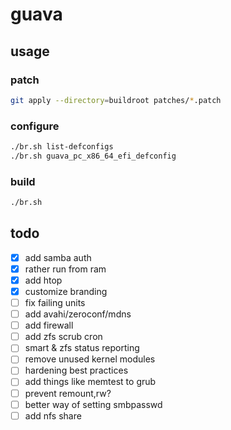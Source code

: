 # guava

## usage

### patch

```sh
git apply --directory=buildroot patches/*.patch
```

### configure

```sh
./br.sh list-defconfigs
./br.sh guava_pc_x86_64_efi_defconfig
```

### build

```sh
./br.sh
```

## todo

- [x] add samba auth
- [x] rather run from ram
- [x] add htop
- [x] customize branding
- [ ] fix failing units
- [ ] add avahi/zeroconf/mdns
- [ ] add firewall
- [ ] add zfs scrub cron
- [ ] smart & zfs status reporting
- [ ] remove unused kernel modules
- [ ] hardening best practices
- [ ] add things like memtest to grub
- [ ] prevent remount,rw?
- [ ] better way of setting smbpasswd
- [ ] add nfs share
